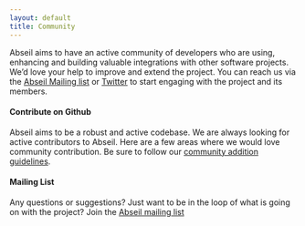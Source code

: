 ```yaml
---
layout: default
title: Community
---
```


<div class="container">
<div class="row">
<div class="col-md-11 nofloat center-block">
<div class="community col-lg-9 col-md-10 col-sm-12">
<p class="lead">Abseil aims to have an active community of developers who are
using, enhancing and building valuable integrations with other software
projects. We’d love your help to improve and extend the project. You can reach
us via the
<a href="https://groups.google.com/forum/#!forum/abseil-io">Abseil Mailing list</a>
or <a href="https://twitter.com/abseilio">Twitter</a> to start engaging with
the project and its members. </p>

<section class="community-section">
<h4 class="community-contribute community-title">Contribute on Github</h4>
<p>Abseil aims to be a robust and active codebase. We are always looking
for active contributors to Abseil. Here are a few areas
where we would love community contribution. Be sure to follow our
<a href="{{ site.baseurl }}/contribute">community addition guidelines</a>.</p>

<section class="community-section">
<h4 class="community-mailing community-title">Mailing List</h4>
<p>Any questions or suggestions? Just want to be in the loop of what is going
on with the project? Join the
<a href="https://groups.google.com/forum/#!forum/abseil-io">Abseil mailing list</a></p>
</section>